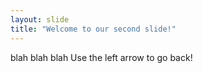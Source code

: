 ```yaml
---
layout: slide
title: "Welcome to our second slide!"
---
```

blah blah blah 
Use the left arrow to go back!
